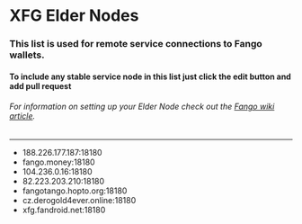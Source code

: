 # XFG Elder Nodes
### This list is used for remote service connections to Fango wallets.
#### To include any stable service node in this list just click the edit button and add pull request
###### For information on setting up your Elder Node check out the [Fango wiki article](https://github.com/FandomGold/fango/wiki/Run-an-Elder-Node).

--------------------------

-  188.226.177.187:18180
-  fango.money:18180
-  104.236.0.16:18180
-  82.223.203.210:18180
-  fangotango.hopto.org:18180
-  cz.derogold4ever.online:18180
-  xfg.fandroid.net:18180
